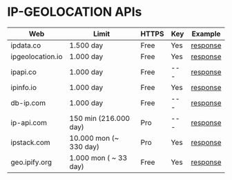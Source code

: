 # IP-GEOLOCATION APIs

Web | Limit | HTTPS | Key | Example
--- | --- | --- | --- | --- |
ipdata.co | 1.500 day | Free | Yes | [response][1]
ipgeolocation.io  | 1.000 day | Free | Yes | [response][2]
ipapi.co | 1.000 day | Free | --- | [response][4]
ipinfo.io | 1.000 day | Free | Yes | [response][3]
db-ip.com | 1.000 day | Free | --- | [response][5]
ip-api.com | 150 min (216.000 day) | Pro | --- | [response][6]
ipstack.com | 10.000 mon (~ 330 day) | Pro | Yes | [response][7]
geo.ipify.org | 1.000 mon ( ~ 33 day) | Free | Yes | [response][8]

[1]:https://api.ipdata.co/es?api-key=b3a6e1ab3f14ca073da324e9814030521bc2c89ce233e6bac8a9bdb3
[2]:https://api.ipgeolocation.io/ipgeo?apiKey=15d8e57eb4aa4015bb32a04d73b67b19
[3]:https://ipinfo.io/json?token=b5c5035f45214e
[4]:https://ipapi.co/json
[5]:https://api.db-ip.com/v2/free/self
[6]:http://ip-api.com/json/?lang=es
[7]:http://api.ipstack.com/check?access_key=8967f4ba80a96dcf265418c804b66688
[8]:https://geo.ipify.org/api/v1?apiKey=at_vGN3FxAsUgZKcb8APTMaDeNC4F6aR
